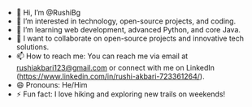 - 👋 Hi, I’m @RushiBg
- 👀 I’m interested in technology, open-source projects, and coding.
- 🌱 I’m learning web development, advanced Python, and core Java.
- 💞️ I want to collaborate on open-source projects and innovative tech solutions.
- 📫 How to reach me: You can reach me via email at rushiakbari123@gmail.com or connect with me on LinkedIn (https://www.linkedin.com/in/rushi-akbari-723361264/).
- 😄 Pronouns: He/Him
- ⚡ Fun fact: I love hiking and exploring new trails on weekends!
